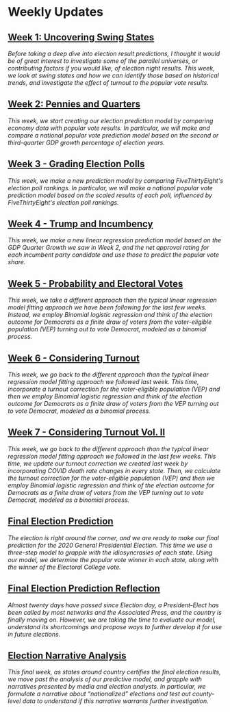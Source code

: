 # Weekly Updates
## [Week 1: Uncovering Swing States](https://ekassos.github.io/election-analytics/week-1.html)
_Before taking a deep dive into election result predictions, I thought it would be of great interest to investigate some of the parallel universes, or contributing factors if you would like, of election night results. This week, we look at swing states and how we can identify those based on historical trends, and investigate the effect of turnout to the popular vote results._

## [Week 2: Pennies and Quarters](https://ekassos.github.io/election-analytics/week-2.html)
_This week, we start creating our election prediction model by comparing economy data with popular vote results. In particular, we will make and compare a national popular vote prediction model based on the second or third-quarter GDP growth percentage of election years._

## [Week 3 - Grading Election Polls](https://ekassos.github.io/election-analytics/week-3.html)
_This week, we make a new prediction model by comparing FiveThirtyEight's election poll rankings. In particular, we will make a national popular vote prediction model based on the scaled results of each poll, influenced by FiveThirtyEight's election poll rankings._

## [Week 4 - Trump and Incumbency](https://ekassos.github.io/election-analytics/week-4.html)
_This week, we make a new linear regression prediction model based on the GDP Quarter Growth we saw in Week 2, and the net approval rating for each incumbent party candidate and use those to predict the popular vote share._

## [Week 5 - Probability and Electoral Votes](https://ekassos.github.io/election-analytics/week-5.html)
_This week, we take a different approach than the typical linear regression model fitting approach we have been following for the last few weeks. Instead, we employ Binomial logistic regression and think of the election outcome for Democrats as a finite draw of voters from the voter-eligible population (VEP) turning out to vote Democrat, modeled as a binomial process._

## [Week 6 - Considering Turnout](https://ekassos.github.io/election-analytics/week-6.html)
_This week, we go back to the different approach than the typical linear regression model fitting approach we followed last week. This time, incorporate a turnout correction for the voter-eligible population (VEP) and then we employ Binomial logistic regression and think of the election outcome for Democrats as a finite draw of voters from the VEP turning out to vote Democrat, modeled as a binomial process._

## [Week 7 - Considering Turnout Vol. II](https://ekassos.github.io/election-analytics/week-7.html)
_This week, we go back to the different approach than the typical linear regression model fitting approach we followed in the last few weeks. This time, we update our turnout correction we created last week by incorporating COVID death rate changes in every state. Then, we calculate the turnout correction for the voter-eligible population (VEP) and then we employ Binomial logistic regression and think of the election outcome for Democrats as a finite draw of voters from the VEP turning out to vote Democrat, modeled as a binomial process._

## [**Final Election Prediction**](https://ekassos.github.io/election-analytics/final-prediction.html)
_The election is right around the corner, and we are ready to make our final prediction for the 2020 General Presidential Election. This time we use a three-step model to grapple with the idiosyncrasies of each state. Using our model, we determine the popular vote winner in each state, along with the winner of the Electoral College vote._

## [**Final Election Prediction Reflection**](https://ekassos.github.io/election-analytics/reflection.html)
_Almost twenty days have passed since Election day, a President-Elect has been called by most networks and the Associated Press, and the country is finally moving on. However, we are taking the time to evaluate our model, understand its shortcomings and propose ways to further develop it for use in future elections._

## [**Election Narrative Analysis**](https://ekassos.github.io/election-analytics/narrative.html)
_This final week, as states around country certifies the final election results, we move past the analysis of our predictive model, and grapple with narratives presented by media and election analysts. In particular, we formulate a narrative about “nationalized” elections and test out county-level data to understand if this narrative warrants further investigation._
